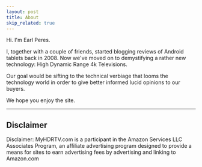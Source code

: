 ```yaml
---
layout: post
title: About
skip_related: true
---
```


Hi. I'm Earl Peres.

I, together with a couple of friends, started blogging reviews of Android tablets back in 2008. Now we've moved on to demystifying a rather new technology: High Dynamic Range 4k Televisions. 

Our goal would be sifting to the technical verbiage that looms the technology world in order to give better informed lucid opinions to our buyers.

We hope you enjoy the site.

---


## Disclaimer


Disclaimer: MyHDRTV.com is a participant in the Amazon Services LLC Associates Program, an affiliate advertising program designed to provide a means for sites to earn advertising fees by advertising and linking to Amazon.com


